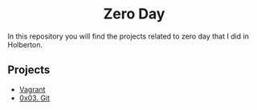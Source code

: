 <h1 align="center">Zero Day</h1>
In this repository you will find the projects related to zero day that I did in Holberton.

## Projects
* [Vagrant](https://github.com/jhonaRiver/zero_day/tree/main/0x00-vagrant)
* [0x03. Git](https://github.com/jhonaRiver/zero_day/tree/main/0x03-git)
